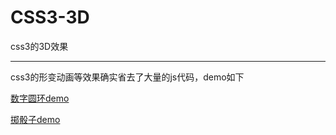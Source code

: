 # CSS3-3D
css3的3D效果
***
css3的形变动画等效果确实省去了大量的js代码，demo如下

[数字圆环demo](https://uchiha-fy.github.io/CSS3-3D/数字圆环.html)

[掷骰子demo](https://uchiha-fy.github.io/CSS3-3D/掷骰子.html)
